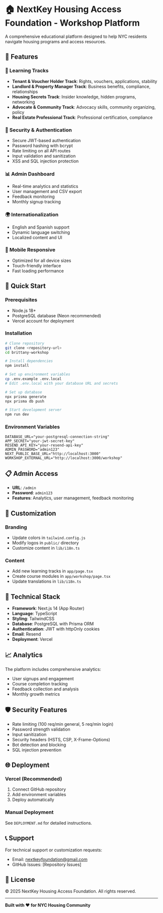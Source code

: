 # 🏠 NextKey Housing Access Foundation - Workshop Platform

A comprehensive educational platform designed to help NYC residents navigate housing programs and access resources.

## 🌟 Features

### 🎯 Learning Tracks
- **Tenant & Voucher Holder Track**: Rights, vouchers, applications, stability
- **Landlord & Property Manager Track**: Business benefits, compliance, relationships
- **Housing Secrets Track**: Insider knowledge, hidden programs, networking
- **Advocate & Community Track**: Advocacy skills, community organizing, policy
- **Real Estate Professional Track**: Professional certification, compliance

### 🔐 Security & Authentication
- Secure JWT-based authentication
- Password hashing with bcrypt
- Rate limiting on all API routes
- Input validation and sanitization
- XSS and SQL injection protection

### 📊 Admin Dashboard
- Real-time analytics and statistics
- User management and CSV export
- Feedback monitoring
- Monthly signup tracking

### 🌍 Internationalization
- English and Spanish support
- Dynamic language switching
- Localized content and UI

### 📱 Mobile Responsive
- Optimized for all device sizes
- Touch-friendly interface
- Fast loading performance

## 🚀 Quick Start

### Prerequisites
- Node.js 18+ 
- PostgreSQL database (Neon recommended)
- Vercel account for deployment

### Installation
```bash
# Clone repository
git clone <repository-url>
cd brittany-workshop

# Install dependencies
npm install

# Set up environment variables
cp .env.example .env.local
# Edit .env.local with your database URL and secrets

# Set up database
npx prisma generate
npx prisma db push

# Start development server
npm run dev
```

### Environment Variables
```env
DATABASE_URL="your-postgresql-connection-string"
APP_SECRET="your-jwt-secret-key"
RESEND_API_KEY="your-resend-api-key"
ADMIN_PASSWORD="admin123"
NEXT_PUBLIC_BASE_URL="http://localhost:3000"
WORKSHOP_EXTERNAL_URL="http://localhost:3000/workshop"
```

## 📋 Admin Access

- **URL**: `/admin`
- **Password**: `admin123`
- **Features**: Analytics, user management, feedback monitoring

## 🎨 Customization

### Branding
- Update colors in `tailwind.config.js`
- Modify logos in `public/` directory
- Customize content in `lib/i18n.ts`

### Content
- Add new learning tracks in `app/page.tsx`
- Create course modules in `app/workshop/page.tsx`
- Update translations in `lib/i18n.ts`

## 🔧 Technical Stack

- **Framework**: Next.js 14 (App Router)
- **Language**: TypeScript
- **Styling**: TailwindCSS
- **Database**: PostgreSQL with Prisma ORM
- **Authentication**: JWT with httpOnly cookies
- **Email**: Resend
- **Deployment**: Vercel

## 📈 Analytics

The platform includes comprehensive analytics:
- User signups and engagement
- Course completion tracking
- Feedback collection and analysis
- Monthly growth metrics

## 🛡️ Security Features

- Rate limiting (100 req/min general, 5 req/min login)
- Password strength validation
- Input sanitization
- Security headers (HSTS, CSP, X-Frame-Options)
- Bot detection and blocking
- SQL injection prevention

## 🌐 Deployment

### Vercel (Recommended)
1. Connect GitHub repository
2. Add environment variables
3. Deploy automatically

### Manual Deployment
See `DEPLOYMENT.md` for detailed instructions.

## 📞 Support

For technical support or customization requests:
- Email: nextkeyfoundation@gmail.com
- GitHub Issues: [Repository Issues]

## 📄 License

© 2025 NextKey Housing Access Foundation. All rights reserved.

---

**Built with ❤️ for NYC Housing Community**